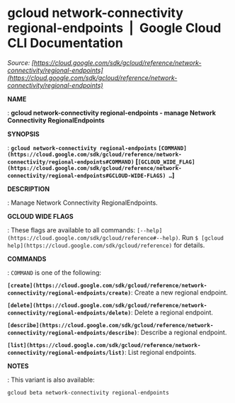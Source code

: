 # gcloud network-connectivity regional-endpoints  |  Google Cloud CLI Documentation

*Source: [https://cloud.google.com/sdk/gcloud/reference/network-connectivity/regional-endpoints](https://cloud.google.com/sdk/gcloud/reference/network-connectivity/regional-endpoints)*

**NAME**

: **gcloud network-connectivity regional-endpoints - manage Network Connectivity RegionalEndpoints**

**SYNOPSIS**

: **`gcloud network-connectivity regional-endpoints` `[COMMAND](https://cloud.google.com/sdk/gcloud/reference/network-connectivity/regional-endpoints#COMMAND)` [`[GCLOUD_WIDE_FLAG](https://cloud.google.com/sdk/gcloud/reference/network-connectivity/regional-endpoints#GCLOUD-WIDE-FLAGS) …`]**

**DESCRIPTION**

: Manage Network Connectivity RegionalEndpoints.

**GCLOUD WIDE FLAGS**

: These flags are available to all commands: `[--help](https://cloud.google.com/sdk/gcloud/reference#--help)`.
Run `$ [gcloud help](https://cloud.google.com/sdk/gcloud/reference)` for details.

**COMMANDS**

: ``COMMAND`` is one of the following:

**`[create](https://cloud.google.com/sdk/gcloud/reference/network-connectivity/regional-endpoints/create)`**:
Create a new regional endpoint.

**`[delete](https://cloud.google.com/sdk/gcloud/reference/network-connectivity/regional-endpoints/delete)`**:
Delete a regional endpoint.

**`[describe](https://cloud.google.com/sdk/gcloud/reference/network-connectivity/regional-endpoints/describe)`**:
Describe a regional endpoint.

**`[list](https://cloud.google.com/sdk/gcloud/reference/network-connectivity/regional-endpoints/list)`**:
List regional endpoints.

**NOTES**

: This variant is also available:

```
gcloud beta network-connectivity regional-endpoints
```